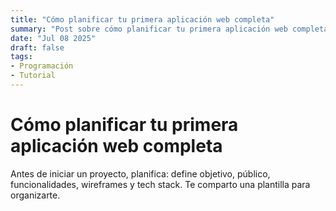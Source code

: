 ```yaml
---
title: "Cómo planificar tu primera aplicación web completa"
summary: "Post sobre cómo planificar tu primera aplicación web completa"
date: "Jul 08 2025"
draft: false
tags:
- Programación
- Tutorial
---
```


# Cómo planificar tu primera aplicación web completa

Antes de iniciar un proyecto, planifica: define objetivo, público, funcionalidades, wireframes y tech stack. Te comparto una plantilla para organizarte.
